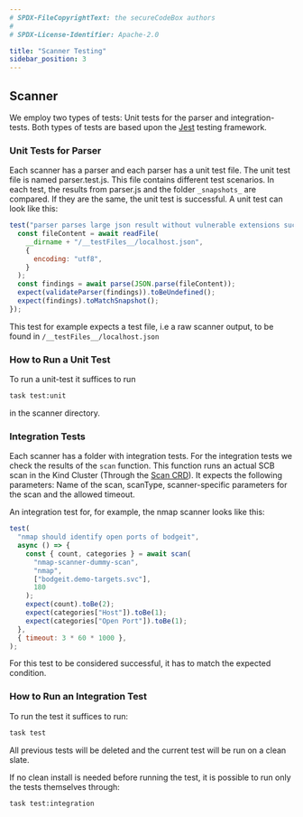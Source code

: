 ```yaml
---
# SPDX-FileCopyrightText: the secureCodeBox authors
#
# SPDX-License-Identifier: Apache-2.0

title: "Scanner Testing"
sidebar_position: 3
---
```

## Scanner

We employ two types of tests: Unit tests for the parser and integration-tests. Both types of tests are based upon the [Jest](https://jestjs.io/) testing framework.

### Unit Tests for Parser

Each scanner has a parser and each parser has a unit test file. The unit test file is named parser.test.js. This file contains different test scenarios. In each test, the results from parser.js and the folder `_snapshots_` are compared. If they are the same, the unit test is successful.
A unit test can look like this:

```js
test("parser parses large json result without vulnerable extensions successfully", async () => {
  const fileContent = await readFile(
    __dirname + "/__testFiles__/localhost.json",
    {
      encoding: "utf8",
    }
  );
  const findings = await parse(JSON.parse(fileContent));
  expect(validateParser(findings)).toBeUndefined();
  expect(findings).toMatchSnapshot();
});

```
This test for example expects a test file, i.e a raw scanner output, to be found in `/__testFiles__/localhost.json`
### How to Run a Unit Test

To run a unit-test it suffices to run
```bash
task test:unit
```
in the scanner directory.

### Integration Tests

Each scanner has a folder with integration tests. For the integration tests we check the results of the `scan` function. This function runs an actual SCB scan in the Kind Cluster (Through the [Scan CRD](/docs/api/crds/scan)). It expects the following parameters: Name of the scan, scanType, scanner-specific parameters for the scan and the allowed timeout.

An integration test for, for example, the nmap scanner looks like this:

```js
test(
  "nmap should identify open ports of bodgeit",
  async () => {
    const { count, categories } = await scan(
      "nmap-scanner-dummy-scan",
      "nmap",
      ["bodgeit.demo-targets.svc"],
      180
    );
    expect(count).toBe(2);
    expect(categories["Host"]).toBe(1);
    expect(categories["Open Port"]).toBe(1);
  },
  { timeout: 3 * 60 * 1000 },
);
```
For this test to be considered successful, it has to match the expected condition.

### How to Run an Integration Test

To run the test it suffices to run:
```bash
task test
```
All previous tests will be deleted and the current test will be run on a clean slate.

If no clean install is needed before running the test, it is possible to run only the tests themselves through:

```bash
task test:integration
```
